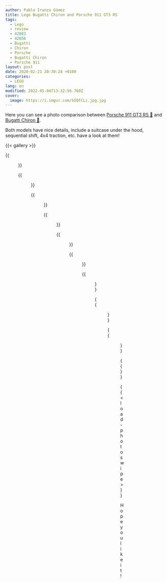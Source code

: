 ```yaml
---
author: Pablo Iranzo Gómez
title: Lego Bugatti Chiron and Porsche 911 GT3 RS
tags:
  - Lego
  - review
  - 42083
  - 42056
  - Bugatti
  - Chiron
  - Porsche
  - Bugatti Chiron
  - Porsche 911
layout: post
date: 2020-02-21 20:30:24 +0100
categories:
  - LEGO
lang: en
modified: 2022-05-04T13:32:56.760Z
cover:
  image: https://i.imgur.com/bIQfCLi.jpg.jpg
---
```


Here you can see a photo comparison between [Porsche 911 GT3 RS 🛒](https://www.amazon.es/dp/B01CCT2ZHC?tag=redken-21) and [Bugatti Chiron 🛒](https://www.amazon.es/dp/B0792RB3B6?tag=redken-21).

Both models have nice details, include a suitcase under the hood, sequential shift, 4x4 traction, etc. have a look at them!

{{< gallery >}}

{{<figure src="https://i.imgur.com/f6Clxgft.jpg" link="https://i.imgur.com/f6Clxgf.jpg.jpg" alt="Side view with Porsche first" >}}

{{<figure src="https://i.imgur.com/bIQfCLit.jpg" link="https://i.imgur.com/bIQfCLi.jpg.jpg" alt="Front side view with Chiron first" >}}

{{<figure src="https://i.imgur.com/Rbb5PpQt.jpg" link="https://i.imgur.com/Rbb5PpQ.jpg.jpg" alt="Side view of both cars" >}}

{{<figure src="https://i.imgur.com/nwHJ62Mt.jpg" link="https://i.imgur.com/nwHJ62M.jpg.jpg" alt="Spoiler view" >}}

{{<figure src="https://i.imgur.com/XJVMBKAt.jpg" link="https://i.imgur.com/XJVMBKA.jpg.jpg" alt="Rear view of Chiron" >}}

{{<figure src="https://i.imgur.com/oW7sPn4t.jpg" link="https://i.imgur.com/oW7sPn4.jpg.jpg" alt="Rear view of Porsche" >}}

{{<figure src="https://i.imgur.com/cGVSsMYt.jpg" link="https://i.imgur.com/cGVSsMY.jpg.jpg" alt="Chiron rear view with lowered spoiler" >}}

{{<figure src="https://i.imgur.com/7bPMnuFt.jpg" link="https://i.imgur.com/7bPMnuF.jpg.jpg" alt="Chiron wheel detail" >}}

{{<figure src="https://i.imgur.com/qdbWfKqt.jpg" link="https://i.imgur.com/qdbWfKq.jpg.jpg" alt="Chiron driving seat" >}}

{{</gallery>}}

{{< load-photoswipe >}}

Hope you like it!

